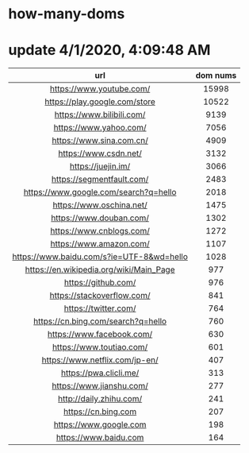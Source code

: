 # how-many-doms

# update 4/1/2020, 4:09:48 AM

url | dom nums
:-: | :-:
https://www.youtube.com/ | 15998
https://play.google.com/store | 10522
https://www.bilibili.com/ | 9139
https://www.yahoo.com/ | 7056
https://www.sina.com.cn/ | 4909
https://www.csdn.net/ | 3132
https://juejin.im/ | 3066
https://segmentfault.com/ | 2483
https://www.google.com/search?q=hello | 2018
https://www.oschina.net/ | 1475
https://www.douban.com/ | 1302
https://www.cnblogs.com/ | 1272
https://www.amazon.com/ | 1107
https://www.baidu.com/s?ie=UTF-8&wd=hello | 1028
https://en.wikipedia.org/wiki/Main_Page | 977
https://github.com/ | 976
https://stackoverflow.com/ | 841
https://twitter.com/ | 764
https://cn.bing.com/search?q=hello | 760
https://www.facebook.com/ | 630
https://www.toutiao.com/ | 601
https://www.netflix.com/jp-en/ | 407
https://pwa.clicli.me/ | 313
https://www.jianshu.com/ | 277
http://daily.zhihu.com/ | 241
https://cn.bing.com | 207
https://www.google.com | 198
https://www.baidu.com | 164
